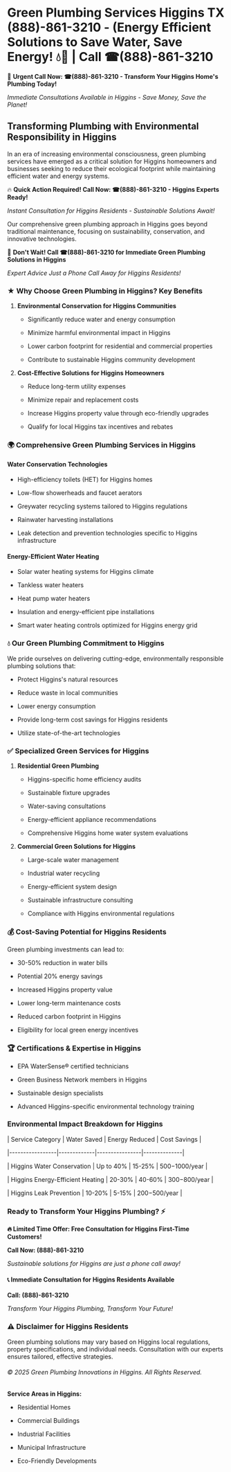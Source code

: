 # Green Plumbing Services Higgins TX (888)-861-3210 - (Energy Efficient Solutions to Save Water, Save Energy! 💧🌿 | Call ☎(888)-861-3210

🚨 **Urgent Call Now: ☎(888)-861-3210 - Transform Your Higgins Home's Plumbing Today!**
*Immediate Consultations Available in Higgins - Save Money, Save the Planet!*

## Transforming Plumbing with Environmental Responsibility in Higgins

In an era of increasing environmental consciousness, green plumbing services have emerged as a critical solution for Higgins homeowners and businesses seeking to reduce their ecological footprint while maintaining efficient water and energy systems. 

🔥 **Quick Action Required! Call Now: ☎(888)-861-3210 - Higgins Experts Ready!**
*Instant Consultation for Higgins Residents - Sustainable Solutions Await!*

Our comprehensive green plumbing approach in Higgins goes beyond traditional maintenance, focusing on sustainability, conservation, and innovative technologies.

🚨 **Don't Wait! Call ☎(888)-861-3210 for Immediate Green Plumbing Solutions in Higgins**
*Expert Advice Just a Phone Call Away for Higgins Residents!*

### ★ Why Choose Green Plumbing in Higgins? Key Benefits

1. **Environmental Conservation for Higgins Communities** 
   - Significantly reduce water and energy consumption
   - Minimize harmful environmental impact in Higgins
   - Lower carbon footprint for residential and commercial properties
   - Contribute to sustainable Higgins community development

2. **Cost-Effective Solutions for Higgins Homeowners** 
   - Reduce long-term utility expenses
   - Minimize repair and replacement costs
   - Increase Higgins property value through eco-friendly upgrades
   - Qualify for local Higgins tax incentives and rebates

### 🌍 Comprehensive Green Plumbing Services in Higgins

#### Water Conservation Technologies
- High-efficiency toilets (HET) for Higgins homes
- Low-flow showerheads and faucet aerators
- Greywater recycling systems tailored to Higgins regulations
- Rainwater harvesting installations
- Leak detection and prevention technologies specific to Higgins infrastructure

#### Energy-Efficient Water Heating
- Solar water heating systems for Higgins climate
- Tankless water heaters
- Heat pump water heaters
- Insulation and energy-efficient pipe installations
- Smart water heating controls optimized for Higgins energy grid

### 💧 Our Green Plumbing Commitment to Higgins

We pride ourselves on delivering cutting-edge, environmentally responsible plumbing solutions that:
- Protect Higgins's natural resources
- Reduce waste in local communities
- Lower energy consumption
- Provide long-term cost savings for Higgins residents
- Utilize state-of-the-art technologies

### ✅ Specialized Green Services for Higgins

1. **Residential Green Plumbing**
   - Higgins-specific home efficiency audits
   - Sustainable fixture upgrades
   - Water-saving consultations
   - Energy-efficient appliance recommendations
   - Comprehensive Higgins home water system evaluations

2. **Commercial Green Solutions for Higgins**
   - Large-scale water management
   - Industrial water recycling
   - Energy-efficient system design
   - Sustainable infrastructure consulting
   - Compliance with Higgins environmental regulations

### 💰 Cost-Saving Potential for Higgins Residents

Green plumbing investments can lead to:
- 30-50% reduction in water bills
- Potential 20% energy savings
- Increased Higgins property value
- Lower long-term maintenance costs
- Reduced carbon footprint in Higgins
- Eligibility for local green energy incentives

### 🏆 Certifications & Expertise in Higgins

- EPA WaterSense® certified technicians
- Green Business Network members in Higgins
- Sustainable design specialists
- Advanced Higgins-specific environmental technology training

### Environmental Impact Breakdown for Higgins

| Service Category | Water Saved | Energy Reduced | Cost Savings |
|-----------------|-------------|----------------|--------------|
| Higgins Water Conservation | Up to 40% | 15-25% | $500-$1000/year |
| Higgins Energy-Efficient Heating | 20-30% | 40-60% | $300-$800/year |
| Higgins Leak Prevention | 10-20% | 5-15% | $200-$500/year |

### Ready to Transform Your Higgins Plumbing? ⚡

**🔥 Limited Time Offer: Free Consultation for Higgins First-Time Customers!**

**Call Now: (888)-861-3210**
*Sustainable solutions for Higgins are just a phone call away!*

#### 📞 Immediate Consultation for Higgins Residents Available

**Call: (888)-861-3210**
*Transform Your Higgins Plumbing, Transform Your Future!*

### ⚠️ Disclaimer for Higgins Residents

Green plumbing solutions may vary based on Higgins local regulations, property specifications, and individual needs. Consultation with our experts ensures tailored, effective strategies.

###### © 2025 Green Plumbing Innovations in Higgins. All Rights Reserved.

**Service Areas in Higgins:** 
- Residential Homes
- Commercial Buildings
- Industrial Facilities
- Municipal Infrastructure
- Eco-Friendly Developments